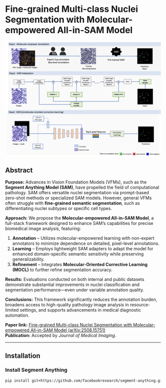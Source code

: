 # Fine-grained Multi-class Nuclei Segmentation with Molecular-empowered All-in-SAM Model

<p align="center">
  <img src="framework.png" alt="All-in-SAM Framework" width="600"/>
</p>


## Abstract

**Purpose:** Advances in Vision Foundation Models (VFMs), such as the **Segment Anything Model (SAM)**, have propelled the field of computational pathology. SAM offers versatile nuclei segmentation via prompt-based zero-shot methods or specialized SAM models. However, general VFMs often struggle with **fine-grained semantic segmentation**, such as differentiating nuclei subtypes or specific cell types.

**Approach:** We propose the **Molecular-empowered All-in-SAM Model**, a full-stack framework designed to enhance SAM’s capabilities for precise biomedical image analysis, featuring:

1. **Annotation** – Utilizes molecular-empowered learning with non-expert annotators to minimize dependence on detailed, pixel-level annotations.  
2. **Learning** – Employs lightweight SAM adapters to adapt the model for enhanced domain-specific semantic sensitivity while preserving generalizability.  
3. **Refinement** – Integrates **Molecular-Oriented Corrective Learning (MOCL)** to further refine segmentation accuracy.  

**Results:** Evaluations conducted on both internal and public datasets demonstrate substantial improvements in nuclei classification and segmentation performance—even under variable annotation quality.  

**Conclusions:** This framework significantly reduces the annotation burden, broadens access to high-quality pathology image analysis in resource-limited settings, and supports advancements in medical diagnostic automation.  

**Paper link:** [Fine-grained Multi-class Nuclei Segmentation with Molecular-empowered All-in-SAM Model (arXiv:2508.15751)](https://arxiv.org/abs/2508.15751)  
**Publication:** Accepted by *Journal of Medical Imaging*.  

---

## Installation

### Install Segment Anything
```bash
pip install git+https://github.com/facebookresearch/segment-anything.git
